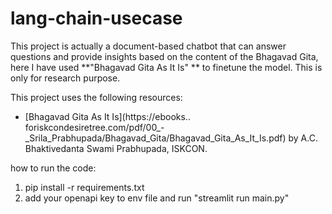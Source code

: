 # lang-chain-usecase


This project is actually a document-based chatbot that can answer questions and provide insights based on the content of the Bhagavad Gita, here I have used **"Bhagavad Gita As It Is" ** to finetune the model. This is only for research purpose.


This project uses the following resources:

- [Bhagavad Gita As It Is](https://ebooks.. foriskcondesiretree.com/pdf/00_-_Srila_Prabhupada/Bhagavad_Gita/Bhagavad_Gita_As_It_Is.pdf) by A.C. Bhaktivedanta Swami Prabhupada, ISKCON.


how to run the code:
  1. pip install -r requirements.txt
  1. add your openapi key to env file and run "streamlit run main.py"
